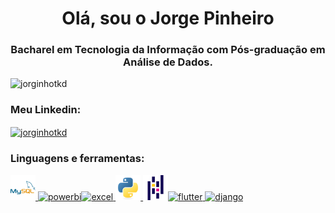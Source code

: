 <h1 align="center">Olá, sou o Jorge Pinheiro</h1>
<h3 align="center">Bacharel em Tecnologia da Informação com Pós-graduação em Análise de Dados.</h3>

<p align="left"> 
  <img src="https://komarev.com/ghpvc/?username=jorginhotkd&label=Profile%20views&color=0e75b6&style=flat" alt="jorginhotkd" /> 
</p>

<h3 align="left">Meu Linkedin:</h3>
<p align="left">
  <a href="https://linkedin.com/in/jorginhotkd" target="blank">
    <img align="center" src="https://raw.githubusercontent.com/rahuldkjain/github-profile-readme-generator/master/src/images/icons/Social/linked-in-alt.svg" alt="jorginhotkd" height="30" width="40" />
  </a>
</p>

<h3 align="left">Linguagens e ferramentas:</h3>
<p align="left">
  <a href="https://www.mysql.com/" target="_blank" rel="noreferrer"><img src="https://raw.githubusercontent.com/devicons/devicon/master/icons/mysql/mysql-original-wordmark.svg" alt="mysql" width="40" height="40"/>
  </a><a href="https://powerbi.microsoft.com/" target="_blank" rel="noreferrer"><img src="https://www.vectorlogo.zone/logos/microsoft_powerbi/microsoft_powerbi-icon.svg" alt="powerbi" width="40" height="40"/></a><a href="https://www.microsoft.com/en-us/microsoft-365/excel" target="_blank" rel="noreferrer"><img src="https://img.icons8.com/color/48/000000/microsoft-excel-2019--v1.png" alt="excel" width="40" height="40"/>
  </a><a href="https://www.python.org" target="_blank" rel="noreferrer"><img src="https://raw.githubusercontent.com/devicons/devicon/master/icons/python/python-original.svg" alt="python" width="40" height="40"/>
  </a><a href="https://pandas.pydata.org/" target="_blank" rel="noreferrer"><img src="https://raw.githubusercontent.com/devicons/devicon/2ae2a900d2f041da66e950e4d48052658d850630/icons/pandas/pandas-original.svg" alt="pandas" width="40" height="40"/></a><a href="https://flutter.dev" target="_blank" rel="noreferrer"><img src="https://www.vectorlogo.zone/logos/flutterio/flutterio-icon.svg" alt="flutter" width="40" height="40"/>
  </a><a href="https://www.djangoproject.com/" target="_blank" rel="noreferrer"><img src="https://cdn.worldvectorlogo.com/logos/django.svg" alt="django" width="40" height="40"/></a>
</p>
